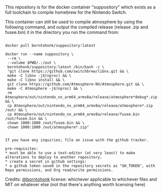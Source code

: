 This repository is for the docker container "suppository" which exists as a full toolchain to compile homebrew for the Nintendo Switch.

This container can still be used to compile atmosphere by using the following command, and output the compiled release (release .zip and fusee.bin) it in the directory you run the command from:

```

docker pull borntohonk/suppository:latest

docker run --name suppository \
 --rm \
 --volume $PWD/.:/out \
 borntohonk/suppository:latest /bin/bash -c \
 "git clone https://github.com/switchbrew/libnx.git && \
 make -C libnx -j$(nproc) && \
 make -C libnx install && \
 git clone https://github.com/Atmosphere-NX/Atmosphere.git && \
 make -C Atmosphere -j$(nproc) && \
 rm Atmosphere/out/nintendo_nx_arm64_armv8a/release/atmosphere*debug*.zip && \
 cp Atmosphere/out/nintendo_nx_arm64_armv8a/release/atmosphere*.zip /out/ && \
 cp Atmosphere/out/nintendo_nx_arm64_armv8a/release/fusee.bin /out/fusee.bin && \
 chown 1000:1000 /out/fusee.bin && \
 chown 1000:1000 /out/atmosphere*.zip"

```

```

If you have any inquiries; file an issue with the github tracker.

pre-requisites: 
* must be able to use a text-editor (at very least) to make alterations to deploy to another repository.
* create a secret in github settings:
* a github token saved in the repository secrets as "GH_TOKEN", with Repo permissions, and Org read/write permissions.

```

Credits: [@borntohonk](https://github.com/borntohonk)
license: whichever applicable to whichever files and MIT on whatever else (not that there's anything worth licensing here)
